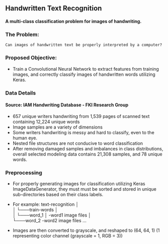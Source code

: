 ## Handwritten Text Recognition

#### A multi-class classification problem for images of handwriting.

### The Problem:

    Can images of handwritten text be properly interpreted by a computer?


### Proposed Objective:
    
* Train a Convolutional Neural Network to extract features from training images, and correctly           classify images of handwritten words utilizing Keras.


### Data Details

#### Source: IAM Handwriting Database - FKI Research Group

* 657 unique writers handwriting from 1,539 pages of scanned text containing 12,224 unique words
* Image samples are a variety of dimensions
* Some writers handwriting is messy and hard to classify, even to the human eye.
* Nested file structures are not conducive to word classification
* After removing damaged samples and imbalances in class distributions, overall selected modeling         data contains 21,308 samples, and 78 unique words.

### Preprocessing

* For properly generating images for classification utilizing Keras ImageDataGenerator, they must         must be sorted and stored in unique sub-directories based on their class labels.

* For example: 
                text-recognition 
                        │         
                        │
                        └───train-words
                                │      
                                │
                                └───word_1
                                │  -word1 image files
                                │  
                                └───word_2
                                    -word2 image files
                                ...

* Images are then converted to grayscale, and reshaped to (64, 64, 1)
  (1 representing color channel (grayscale = 1, RGB = 3))


